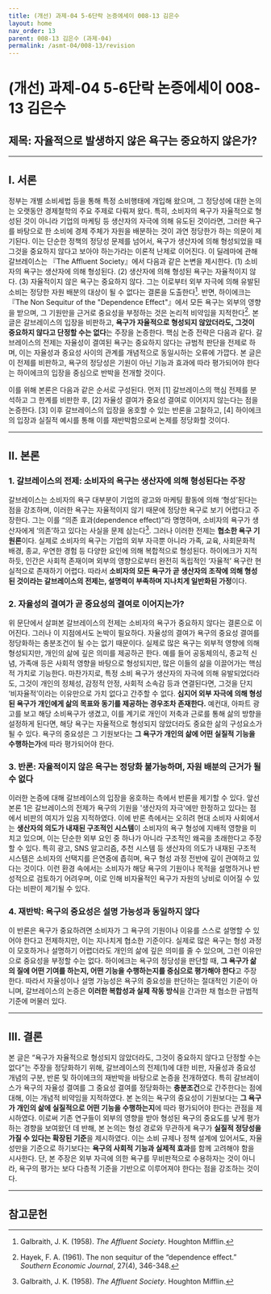 ```yaml
---
title: (개선) 과제-04 5-6단락 논증에세이 008-13 김은수
layout: home
nav_order: 13
parent: 008-13 김은수 (과제-04)
permalink: /asmt-04/008-13/revision
---
```


# (개선) 과제-04 5-6단락 논증에세이 008-13 김은수 

## 제목: 자율적으로 발생하지 않은 욕구는 중요하지 않은가? 

---

## I. 서론

정부는 개별 소비세법 등을 통해 특정 소비행태에 개입해 왔으며, 그 정당성에 대한 논의는 오랫동안 경제철학의 주요 주제로 다뤄져 왔다. 특히, 소비자의 욕구가 자율적으로 형성된 것이 아니라 기업의 마케팅 등 생산자의 자극에 의해 유도된 것이라면, 그러한 욕구를 바탕으로 한 소비에 경제 주체가 자원을 배분하는 것이 과연 정당한가 하는 의문이 제기된다. 이는 단순한 정책의 정당성 문제를 넘어서, 욕구가 생산자에 의해 형성되었을 때 그것을 중요하지 않다고 보아야 하는가라는 이론적 난제로 이어진다. 이 딜레마에 관해 갈브레이스는 『The Affluent Society』에서 다음과 같은 논변을 제시한다. (1) 소비자의 욕구는 생산자에 의해 형성된다. (2) 생산자에 의해 형성된 욕구는 자율적이지 않다. (3) 자율적이지 않은 욕구는 중요하지 않다. 그는 이로부터 외부 자극에 의해 유발된 소비는 정당한 자원 배분의 대상이 될 수 없다는 결론을 도출한다[^1]. 반면, 하이에크는 『The Non Sequitur of the "Dependence Effect"』에서 모든 욕구는 외부의 영향을 받으며, 그 기원만을 근거로 중요성을 부정하는 것은 논리적 비약임을 지적한다[^2]. 본 글은 갈브레이스의 입장을 비판하고, **욕구가 자율적으로 형성되지 않았더라도, 그것이 중요하지 않다고 단정할 수는 없다**는 주장을 논증한다. 핵심 논증 전략은 다음과 같다. 갈브레이스의 전제는 자율성이 결여된 욕구는 중요하지 않다는 규범적 판단을 전제로 하며, 이는 자율성과 중요성 사이의 관계를 개념적으로 동일시하는 오류에 가깝다. 본 글은 이 전제를 비판하고, 욕구의 정당성은 기원이 아닌 기능과 효과에 따라 평가되어야 한다는 하이에크의 입장을 중심으로 반박을 전개할 것이다.

이를 위해 본론은 다음과 같은 순서로 구성된다. 먼저 [1] 갈브레이스의 핵심 전제를 분석하고 그 한계를 비판한 후, [2] 자율성 결여가 중요성 결여로 이어지지 않는다는 점을 논증한다. [3] 이후 갈브레이스의 입장을 옹호할 수 있는 반론을 고찰하고, [4] 하이에크의 입장과 실질적 예시를 통해 이를 재반박함으로써 논제를 정당화할 것이다.

---

## II. 본론

### 1. 갈브레이스의 전제: 소비자의 욕구는 생산자에 의해 형성된다는 주장

갈브레이스는 소비자의 욕구 대부분이 기업의 광고와 마케팅 활동에 의해 ‘형성’된다는 점을 강조하며, 이러한 욕구는 자율적이지 않기 때문에 정당한 욕구로 보기 어렵다고 주장한다. 그는 이를 “의존 효과(dependence effect)”라 명명하며, 소비자의 욕구가 생산자에게 ‘의존’하고 있다는 사실을 문제 삼는다[^1]. 그러나 이러한 전제는 **협소한 욕구 기원론**이다. 실제로 소비자의 욕구는 기업의 외부 자극뿐 아니라 가족, 교육, 사회문화적 배경, 종교, 우연한 경험 등 다양한 요인에 의해 복합적으로 형성된다. 하이에크가 지적하듯, 인간은 사회적 존재이며 외부의 영향으로부터 완전히 독립적인 ‘자율적’ 욕구란 현실적으로 존재하기 어렵다. 따라서 **소비자의 모든 욕구가 곧 생산자의 조작에 의해 형성된 것이라는 갈브레이스의 전제는, 설명력이 부족하며 지나치게 일반화된 가정**이다.

### 2. 자율성의 결여가 곧 중요성의 결여로 이어지는가?

위 문단에서 살펴본 갈브레이스의 전제는 소비자의 욕구가 중요하지 않다는 결론으로 이어진다. 그러나 이 지점에서도 논박이 필요하다. 자율성의 결여가 욕구의 중요성 결여를 정당화하는 충분조건이 될 수는 없기 때문이다. 실제로 많은 욕구는 외부적 영향에 의해 형성되지만, 개인의 삶에 깊은 의미를 제공하곤 한다. 예를 들어 공동체의식, 종교적 신념, 가족애 등은 사회적 영향을 바탕으로 형성되지만, 많은 이들의 삶을 이끌어가는 핵심적 가치로 기능한다. 마찬가지로, 특정 소비 욕구가 생산자의 자극에 의해 유발되었더라도, 그것이 개인의 정체성, 감정적 안정, 사회적 소속감 등과 연결된다면, 그것을 단지 ‘비자율적’이라는 이유만으로 가치 없다고 간주할 수 없다. **심지어 외부 자극에 의해 형성된 욕구가 개인에게 삶의 목표와 동기를 제공하는 경우조차 존재한다.** 예컨대, 아파트 광고를 보고 해당 소비욕구가 생겼고, 이를 계기로 개인이 저축과 근로를 통해 삶의 방향을 설정하게 된다면, 해당 욕구는 자율적으로 형성되지 않았더라도 중요한 삶의 구성요소가 될 수 있다. 욕구의 중요성은 그 기원보다는 **그 욕구가 개인의 삶에 어떤 실질적 기능을 수행하는가**에 따라 평가되어야 한다.

### 3. 반론: 자율적이지 않은 욕구는 정당화 불가능하며, 자원 배분의 근거가 될 수 없다

이러한 논증에 대해 갈브레이스의 입장을 옹호하는 측에서 반론을 제기할 수 있다. 앞선 본론 1은 갈브레이스의 전제가 욕구의 기원을 '생산자의 자극'에만 한정하고 있다는 점에서 비판의 여지가 있음 지적하였다. 이에 반론 측에서는 오히려 현대 소비자 사회에서는 **생산자의 의도가 내재된 구조적인 시스템**이 소비자의 욕구 형성에 지배적 영향을 미치고 있으며, 이는 단순한 외부 요인 중 하나가 아니라 구조적인 왜곡을 초래한다고 주장할 수 있다. 특히 광고, SNS 알고리즘, 추천 시스템 등 생산자의 의도가 내재된 구조적 시스템은 소비자의 선택지를 은연중에 좁히며, 욕구 형성 과정 전반에 깊이 관여하고 있다는 것이다. 이런 환경 속에서는 소비자가 해당 욕구의 기원이나 목적을 설명하거나 반성적으로 검토하기 어려우며, 이로 인해 비자율적인 욕구가 자원의 낭비로 이어질 수 있다는 비판이 제기될 수 있다.

### 4. 재반박: 욕구의 중요성은 설명 가능성과 동일하지 않다

이 반론은 욕구가 중요하려면 소비자가 그 욕구의 기원이나 이유를 스스로 설명할 수 있어야 한다고 전제하지만, 이는 지나치게 협소한 기준이다. 실제로 많은 욕구는 형성 과정이 모호하거나 설명하기 어렵더라도 개인의 삶에 깊은 의미를 줄 수 있으며, 그런 이유만으로 중요성을 부정할 수는 없다. 하이에크는 욕구의 정당성을 판단할 때, **그 욕구가 삶의 질에 어떤 기여를 하는지, 어떤 기능을 수행하는지를 중심으로 평가해야 한다**고 주장한다. 따라서 자율성이나 설명 가능성은 욕구의 중요성을 판단하는 절대적인 기준이 아니며, 갈브레이스의 논증은 **이러한 복합성과 실제 작동 방식**을 간과한 채 협소한 규범적 기준에 머물러 있다.

---

## III. 결론

본 글은 “욕구가 자율적으로 형성되지 않았더라도, 그것이 중요하지 않다고 단정할 수는 없다”는 주장을 정당화하기 위해, 갈브레이스의 전제(1)에 대한 비판, 자율성과 중요성 개념의 구분, 반론 및 하이에크의 재반박을 바탕으로 논증을 전개하였다. 특히 갈브레이스가 욕구의 자율성 결여를 그 중요성 결여를 정당화하는 **충분조건**으로 간주한다는 점에 대해, 이는 개념적 비약임을 지적하였다. 본 논의는 욕구의 중요성이 기원보다는 **그 욕구가 개인의 삶에 실질적으로 어떤 기능을 수행하는지**에 따라 평가되어야 한다는 관점을 제시하였다. 이로써 기존 연구들이 외부의 영향을 받아 형성된 욕구의 중요도를 낮게 평가하는 경향을 보여왔던 데 반해, 본 논의는 형성 경로와 무관하게 욕구가 **실질적 정당성을 가질 수 있다는 확장된 기준**을 제시하였다. 이는 소비 규제나 정책 설계에 있어서도, 자율성만을 기준으로 하기보다는 **욕구의 사회적 기능과 실제적 효과**를 함께 고려해야 함을 시사한다. 단, 본 주장은 외부 자극에 의한 욕구를 무비판적으로 수용하자는 것이 아니라, 욕구의 평가는 보다 다층적 기준을 기반으로 이루어져야 한다는 점을 강조하는 것이다.

---

## 참고문헌

[^1]: Galbraith, J. K. (1958). *The Affluent Society*. Houghton Mifflin.  
[^2]: Hayek, F. A. (1961). The non sequitur of the “dependence effect.” *Southern Economic Journal*, 27(4), 346-348.
